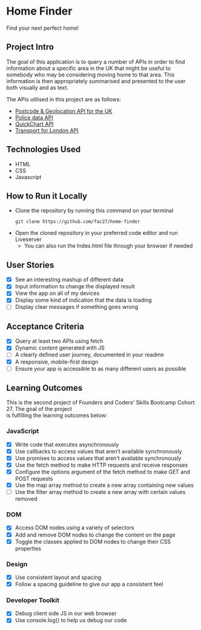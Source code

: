 # Home Finder
Find your next perfect home!

## Project Intro
The goal of this application is to query a number of APIs in order to find information about a specific area in the UK that might be useful to somebody who may be considering moving home to that area. This information is then appropriately summarised and presented to the user both visually and as text.

The APIs utilised in this project are as follows:
* [Postcode & Geolocation API for the UK](https://postcodes.io/)
* [Police data API](https://data.police.uk/docs/)
* [QuickChart API](https://quickchart.io/)
* [Transport for London API](https://api.tfl.gov.uk/)

## Technologies Used
- HTML
- CSS
- Javascript

## How to Run it Locally
- Clone the repository by running this command on your terminal
  ``` terminal
  git clone https://github.com/fac27/home-finder
  ```
- Open the cloned repository in your preferred code editor and run Liveserver
  - You can also run the Index.html file through your browser if needed

## User Stories
- [x] See an interesting mashup of different data
- [x] Input information to change the displayed result
- [x] View the app on all of my devices
- [x] Display some kind of indication that the data is loading
- [ ] Display clear messages if something goes wrong

## Acceptance Criteria
- [x] Query at least two APIs using fetch
- [x] Dynamic content generated with JS
- [ ] A clearly defined user journey, documented in your readme
- [x] A responsive, mobile-first design
- [ ] Ensure your app is accessible to as many different users as possible

## Learning Outcomes
This is the second project of Founders and Coders' Skills Bootcamp Cohort 27. The goal of the project <br />
is fulfilling the learning outcomes below:

### JavaScript
- [x] Write code that executes asynchronously
- [x] Use callbacks to access values that aren’t available synchronously
- [x] Use promises to access values that aren’t available synchronously
- [x] Use the fetch method to make HTTP requests and receive responses
- [x] Configure the options argument of the fetch method to make GET and POST requests
- [x] Use the map array method to create a new array containing new values
- [ ] Use the filter array method to create a new array with certain values removed

### DOM
- [x] Access DOM nodes using a variety of selectors
- [x] Add and remove DOM nodes to change the content on the page
- [x] Toggle the classes applied to DOM nodes to change their CSS properties

### Design
- [x] Use consistent layout and spacing
- [x] Follow a spacing guideline to give our app a consistent feel

### Developer Toolkit
- [x] Debug client side JS in our web browser
- [x] Use console.log() to help us debug our code
